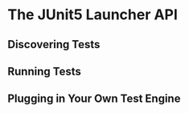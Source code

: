 # The JUnit5 Launcher API

## Discovering Tests

## Running Tests

## Plugging in Your Own Test Engine
